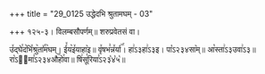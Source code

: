 +++
title = "29_0125 उद्धेदभि श्रुतामघम् - 03"

+++
१२५-३। विलम्बसौपर्णम्॥ शरुप्रवेतसं वा।

उ꣤द्घे꣯द꣥भि꣤श्रु꣥ता꣤꣯म꣥घम्। ई꣤य꣥इ꣤याहा꣥इ॥ वृ꣤षभ꣣न्न꣤र्या꣥꣯। हा꣢ऽ३हा꣢ऽ३इ। पा꣡ऽ२३४सा꣥म्॥ आ꣡स्ता꣢ऽ३उवा꣢ऽ३॥ रा꣡ऽ२᳐मा꣣ऽ२३४औ꣥꣯हो꣯वा॥ षि꣢सू꣯रिया꣣ऽ२३꣡४꣡५꣡॥